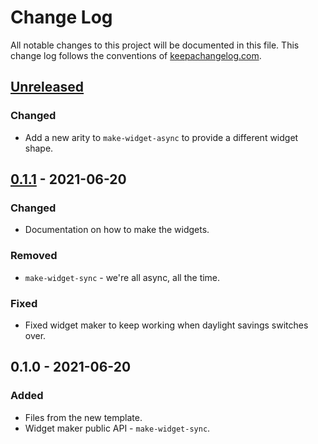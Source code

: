# Change Log
All notable changes to this project will be documented in this file. This change log follows the conventions of [keepachangelog.com](http://keepachangelog.com/).

## [Unreleased]
### Changed
- Add a new arity to `make-widget-async` to provide a different widget shape.

## [0.1.1] - 2021-06-20
### Changed
- Documentation on how to make the widgets.

### Removed
- `make-widget-sync` - we're all async, all the time.

### Fixed
- Fixed widget maker to keep working when daylight savings switches over.

## 0.1.0 - 2021-06-20
### Added
- Files from the new template.
- Widget maker public API - `make-widget-sync`.

[Unreleased]: https://github.com/your-name/estoque/compare/0.1.1...HEAD
[0.1.1]: https://github.com/your-name/estoque/compare/0.1.0...0.1.1
